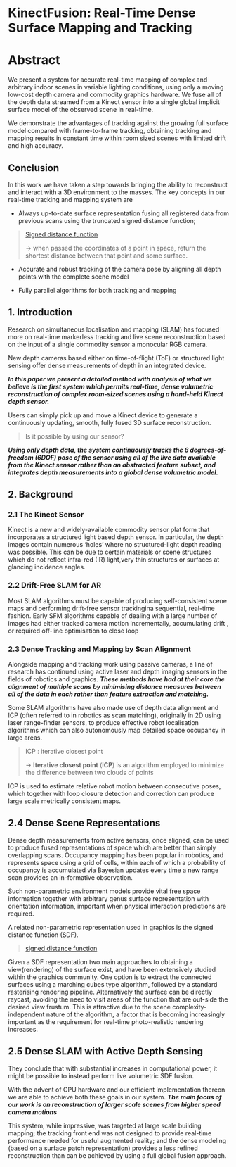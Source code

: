 # KinectFusion: Real-Time Dense Surface Mapping and Tracking

# Abstract

We present a system for accurate real-time mapping of complex and arbitrary indoor scenes in variable lighting conditions, using only a moving low-cost depth camera and commodity graphics hardware. We fuse all of the depth data streamed from a Kinect sensor into a single global  implicit surface model of the observed scene in real-time.  

 We demonstrate the advantages of tracking against the growing full surface model compared with frame-to-frame tracking, obtaining tracking and mapping results in constant time within room sized scenes with limited drift and high accuracy.

## Conclusion

In this work we have taken a step towards bringing the ability to reconstruct and interact with a 3D environment to the masses. The key concepts in our real-time tracking and mapping system are

- Always up-to-date surface representation fusing all registered data from previous scans using the truncated signed distance function; 

> [Signed distance function](https://en.wikipedia.org/wiki/Signed_distance_function)
>
> -> when passed the coordinates of a point in space, return the shortest distance between that point and some surface.

- Accurate and robust tracking of the camera pose by aligning all depth points with the complete scene model

- Fully parallel algorithms for both tracking and mapping

## 1. Introduction

Research on simultaneous localisation and mapping (SLAM) has focused more on real-time markerless tracking and live scene reconstruction based on the input of a single commodity sensor a monocular RGB camera. 

New depth cameras based either on time-of-flight (ToF) or structured light sensing offer dense measurements of depth in an integrated  device. 

***In this paper we present a detailed method with analysis of what we believe is the first system which permits real-time, dense volumetric reconstruction of complex room-sized scenes using a hand-held Kinect depth sensor.*** 

Users can simply pick up and move a Kinect device to generate a continuously updating,  smooth,  fully fused 3D surface reconstruction. 

> Is it possible by using our sensor?

***Using only depth data, the system continuously tracks the 6 degrees-of-freedom (6DOF) pose of the sensor using all of the live data available from the Kinect sensor rather than an abstracted feature subset, and integrates depth measurements  into a global dense volumetric model.***



## 2. Background

### 2.1 The Kinect Sensor

Kinect is a new and widely-available commodity sensor plat form that incorporates a structured light based depth sensor. In particular, the depth images contain numerous ‘holes’ where no structured-light depth reading was possible. This can be due to certain materials or scene structures which do not reflect infra-red (IR) light,very thin structures or surfaces at glancing incidence angles. 



### 2.2 Drift-Free SLAM for AR

Most SLAM algorithms must be capable of producing self-consistent scene maps and performing drift-free sensor trackingina sequential, real-time fashion. Early SFM algorithms capable of dealing with a large number of images had either tracked camera motion incrementally,  accumulating drift , or required off-line optimisation to close loop



### 2.3 Dense Tracking and Mapping by Scan Alignment

Alongside mapping and tracking work using passive cameras, a line of research has continued using active laser and depth imaging sensors in the fields of robotics and graphics. ***These methods have had at their core the alignment of multiple scans by minimising distance measures between all of the data in each rather than feature extraction and matching.***

Some SLAM algorithms have also made use of depth data alignment and ICP (often referred to in robotics as scan matching), originally in 2D using laser range-finder sensors, to produce effective robot localisation algorithms which can also autonomously map detailed space occupancy in large areas.

> ICP : iterative closest point 
>
> -> **Iterative closest point** (**ICP**) is an algorithm employed to minimize the difference between two clouds of points

 ICP is used to estimate relative robot motion between consecutive poses, which together with loop closure detection and correction can produce large scale metrically consistent maps.



## 2.4 Dense Scene Representations

Dense depth measurements from active sensors, once aligned, can be used to produce fused representations of space which are better than simply overlapping scans. Occupancy mapping has been popular in robotics, and represents space using a grid of cells, within each of which a probability of occupancy is accumulated via Bayesian updates every time a new range scan provides an in-formative observation.

Such non-parametric environment models provide vital free space information together with arbitrary genus surface representation with orientation information, important when physical interaction predictions  are required. 

A related non-parametric representation used in graphics is the signed distance function (SDF).

> [signed distance function](#conclusion)

  Given a SDF representation two main approaches to obtaining a view(rendering) of the surface exist,  and have been extensively studied within the graphics community. 
One option is to extract the connected surfaces using a marching cubes type algorithm, followed by a standard rasterising rendering pipeline. Alternatively the surface can be directly raycast, avoiding the need to visit areas of the function that are out-side the desired view frustum. This is attractive due to the scene complexity-independent nature of the algorithm, a factor that is becoming increasingly important as the requirement for real-time photo-realistic rendering increases.



## 2.5 Dense SLAM with Active Depth Sensing

They conclude that with substantial increases in computational power, it might be possible to instead perform live volumetric SDF fusion. 

With the advent of GPU hardware and our efficient implementation thereon we are able to achieve both these goals in our system. ***The main focus of our work is on reconstruction of larger scale scenes from higher speed camera motions***

This system, while impressive, was targeted at large scale building mapping; the tracking front end was not designed to provide real-time performance needed for useful augmented reality; and the dense modeling (based on a surface patch representation) provides a less refined reconstruction than can be achieved by using a full global fusion approach.